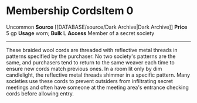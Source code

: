﻿---
bulk: L
id: '1623'
item_category: Adventuring Gear
level: '0'
name: Membership Cords
price: 5 gp
rarity: Uncommon
source: '[[DATABASE/source/Dark Archive|Dark Archive]]'
subcategory: adventuringgear
trait:
- '[[DATABASE/trait/Uncommon|Uncommon]]'
type: Item
usage: worn

---
# Membership Cords<span class="item-type">Item 0</span>

<span class="trait-uncommon item-trait">Uncommon</span>
**Source** [[DATABASE/source/Dark Archive|Dark Archive]]
**Price** 5 gp
**Usage** worn; **Bulk** L
**Access** Member of a secret society

---
These braided wool cords are threaded with reflective metal threads in patterns specified by the purchaser. No two society's patterns are the same, and purchasers tend to return to the same weaver each time to ensure new cords match previous ones. In a room lit only by dim candlelight, the reflective metal threads shimmer in a specific pattern. Many societies use these cords to prevent outsiders from infiltrating secret meetings and often have someone at the meeting area's entrance checking cords before allowing entry.